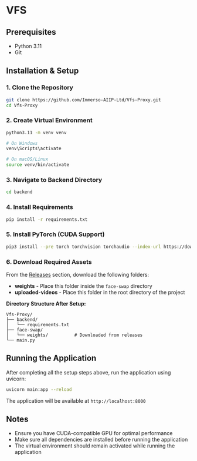 # VFS 


## Prerequisites

- Python 3.11
- Git

## Installation & Setup

### 1. Clone the Repository

```bash
git clone https://github.com/Immerso-AIIP-Ltd/Vfs-Proxy.git
cd Vfs-Proxy
```

### 2. Create Virtual Environment

```bash
python3.11 -m venv venv

# On Windows
venv\Scripts\activate

# On macOS/Linux
source venv/bin/activate
```

### 3. Navigate to Backend Directory

```bash
cd backend
```

### 4. Install Requirements

```bash
pip install -r requirements.txt
```

### 5. Install PyTorch (CUDA Support)

```bash
pip3 install --pre torch torchvision torchaudio --index-url https://download.pytorch.org/whl/nightly/cu128
```

### 6. Download Required Assets

From the [Releases](https://github.com/Immerso-AIIP-Ltd/Vfs-Proxy/releases) section, download the following folders:

- **weights** - Place this folder inside the `face-swap` directory
- **uploaded-videos** - Place this folder in the root directory of the project

**Directory Structure After Setup:**
```
Vfs-Proxy/
├── backend/
│   └── requirements.txt
├── face-swap/
│   └── weights/          # Downloaded from releases     
└── main.py
```

## Running the Application

After completing all the setup steps above, run the application using uvicorn:

```bash
uvicorn main:app --reload
```

The application will be available at `http://localhost:8000`

## Notes

- Ensure you have CUDA-compatible GPU for optimal performance
- Make sure all dependencies are installed before running the application
- The virtual environment should remain activated while running the application
